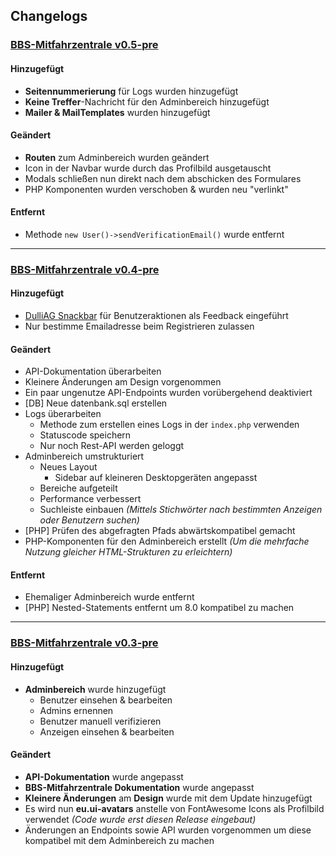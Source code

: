 ## Changelogs

### [BBS-Mitfahrzentrale v0.5-pre](https://github.com/tklein1801/BBS-Mitfahrzentrale/releases/tag/v0.5-pre)

#### Hinzugefügt

- **Seitennummerierung** für Logs wurden hinzugefügt
- **Keine Treffer**-Nachricht für den Adminbereich hinzugefügt
- **Mailer & MailTemplates** wurden hinzugefügt

#### Geändert

- **Routen** zum Adminbereich wurden geändert
- Icon in der Navbar wurde durch das Profilbild ausgetauscht
- Modals schließen nun direkt nach dem abschicken des Formulares
- PHP Komponenten wurden verschoben & wurden neu "verlinkt"

#### Entfernt

- Methode `new User()->sendVerificationEmail()` wurde entfernt

---

### [BBS-Mitfahrzentrale v0.4-pre](https://github.com/tklein1801/BBS-Mitfahrzentrale/releases/tag/v0.4-pre)

#### Hinzugefügt

- [DulliAG Snackbar](https://github.com/DulliAG/Snackbar) für Benutzeraktionen als Feedback eingeführt
- Nur bestimme Emailadresse beim Registrieren zulassen

#### Geändert

- API-Dokumentation überarbeiten
- Kleinere Änderungen am Design vorgenommen
- Ein paar ungenutze API-Endpoints wurden vorübergehend deaktiviert
- [DB] Neue datenbank.sql erstellen
- Logs überarbeiten
  - Methode zum erstellen eines Logs in der `index.php` verwenden
  - Statuscode speichern
  - Nur noch Rest-API werden geloggt
- Adminbereich umstrukturiert
  - Neues Layout
    - Sidebar auf kleineren Desktopgeräten angepasst
  - Bereiche aufgeteilt
  - Performance verbessert
  - Suchleiste einbauen _(Mittels Stichwörter nach bestimmten Anzeigen oder Benutzern suchen)_
- [PHP] Prüfen des abgefragten Pfads abwärtskompatibel gemacht
- PHP-Komponenten für den Adminbereich erstellt _(Um die mehrfache Nutzung gleicher HTML-Strukturen zu erleichtern)_

#### Entfernt

- Ehemaliger Adminbereich wurde entfernt
- [PHP] Nested-Statements entfernt um 8.0 kompatibel zu machen

---

### [BBS-Mitfahrzentrale v0.3-pre](https://github.com/tklein1801/BBS-Mitfahrzentrale/releases/tag/v0.3-pre)

#### Hinzugefügt

- **Adminbereich** wurde hinzugefügt
  - Benutzer einsehen & bearbeiten
  - Admins ernennen
  - Benutzer manuell verifizieren
  - Anzeigen einsehen & bearbeiten

#### Geändert

- **API-Dokumentation** wurde angepasst
- **BBS-Mitfahrzentrale Dokumentation** wurde angepasst
- **Kleinere Änderungen** am **Design** wurde mit dem Update hinzugefügt
- Es wird nun **eu.ui-avatars** anstelle von FontAwesome Icons als Profilbild verwendet
  _(Code wurde erst diesen Release eingebaut)_
- Änderungen an Endpoints sowie API wurden vorgenommen um diese kompatibel mit dem Adminbereich zu machen
